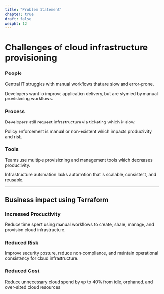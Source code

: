 ```yaml
---
title: "Problem Statement"
chapter: true
draft: false
weight: 12
---
```

# Challenges of cloud infrastructure provisioning

### <i class="fas fa-user-friends"></i> People

Central IT struggles with manual workflows that are slow and error-prone.

Developers want to improve application delivery, but are stymied by manual provisioning workflows.

### <i class="fas fa-cogs"></i> Process

Developers still request infrastructure via ticketing which is slow.

Policy enforcement is manual or non-existent which impacts productivity and risk.

### <i class="fas fa-tools"></i> Tools

Teams use multiple provisioning and management tools which decreases productivity.

Infrastructure automation lacks automation that is scalable, consistent, and reusable.

---

## Business impact using Terraform

### <i class="far fa-paper-plane"></i> Increased Productivity

Reduce time spent using manual workflows to create, share, manage, and provision cloud infrastructure.

### <i class="fas fa-user-shield"></i> Reduced Risk

Improve security posture, reduce non-compliance, and maintain operational consistency for cloud infrastructure.

### <i class="fas fa-donate"></i> Reduced Cost

Reduce unnecessary cloud spend by up to 40% from idle, orphaned, and over-sized cloud resources.